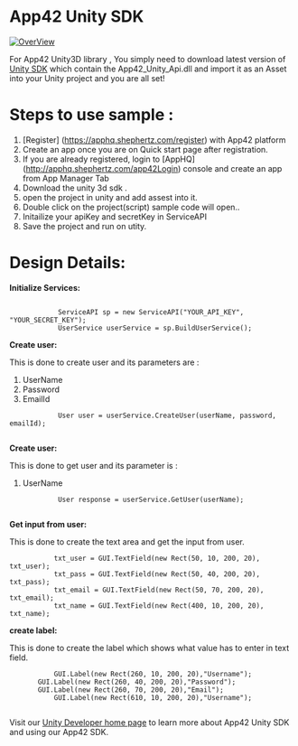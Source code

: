 App42 Unity SDK
===============

[![OverView](http://www.shephertz.com/images/logo/app42_cloud.png)](http://api.shephertz.com/)

For App42 Unity3D library , You simply need to download latest version of [Unity SDK](https://github.com/shephertz/App42_Unity3D_SDK/raw/master/1.0/App42_Unity_SDK_1.0.zip) which contain the App42_Unity_Api.dll and import it as an Asset into your Unity project 
and you are all set!

# Steps to use sample : 

1. [Register] (https://apphq.shephertz.com/register) with App42 platform
2. Create an app once you are on Quick start page after registration.
3. If you are already registered, login to [AppHQ] (http://apphq.shephertz.com/app42Login) console and create an app from App Manager Tab
4. Download the unity 3d sdk .
5. open the project in unity and add assest into it.
6. Double click on the project(script) sample code will open..
7. Initailize your apiKey and secretKey in ServiceAPI
8. Save the project and run on utity.


# Design Details:

__Initialize Services:__

```

            ServiceAPI sp = new ServiceAPI("YOUR_API_KEY", "YOUR_SECRET_KEY");
            UserService userService = sp.BuildUserService();

```

__Create user:__

This is done to create user and its parameters are :
1. UserName
2. Password
3. EmailId

```
            User user = userService.CreateUser(userName, password, emailId);
         
```

__Create user:__

This is done to get user and its parameter is :
1. UserName

```
            User response = userService.GetUser(userName);
         
```

__Get input from user:__

This is done to create the text area and get the input from user.

```
           txt_user = GUI.TextField(new Rect(50, 10, 200, 20), txt_user);
           txt_pass = GUI.TextField(new Rect(50, 40, 200, 20), txt_pass);
           txt_email = GUI.TextField(new Rect(50, 70, 200, 20), txt_email);
           txt_name = GUI.TextField(new Rect(400, 10, 200, 20), txt_name);
```


__create label:__

This is done to create the label which shows what value has to enter in text field.

```
           GUI.Label(new Rect(260, 10, 200, 20),"Username");
   	   GUI.Label(new Rect(260, 40, 200, 20),"Password");
	   GUI.Label(new Rect(260, 70, 200, 20),"Email");
           GUI.Label(new Rect(610, 10, 200, 20),"Username");
      
```


Visit our [Unity Developer home page](https://github.com/shephertz/App42_Unity3D_SDK/wiki/Unity-Home) to learn more about App42 Unity SDK and using our App42 SDK.

